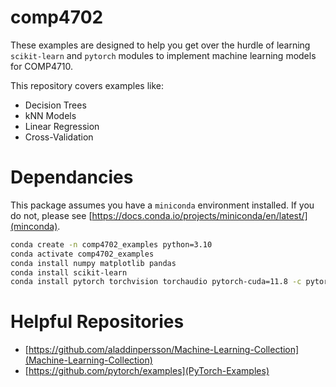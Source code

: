 # comp4702
These examples are designed to help you get over the hurdle of learning ```scikit-learn``` and ```pytorch``` modules to implement machine learning models for COMP4710.

This repository covers examples like:
* Decision Trees
* kNN Models
* Linear Regression
* Cross-Validation

# Dependancies
This package assumes you have a ```miniconda``` environment installed. If you do not, please see [https://docs.conda.io/projects/miniconda/en/latest/](minconda).
```bash
conda create -n comp4702_examples python=3.10
conda activate comp4702_examples
conda install numpy matplotlib pandas
conda install scikit-learn
conda install pytorch torchvision torchaudio pytorch-cuda=11.8 -c pytorch -c nvidia
```

# Helpful Repositories
* [https://github.com/aladdinpersson/Machine-Learning-Collection](Machine-Learning-Collection)
* [https://github.com/pytorch/examples](PyTorch-Examples) 